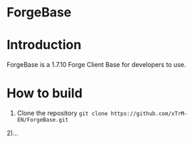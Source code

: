# ForgeBase

# Introduction
ForgeBase is a 1.7.10 Forge Client Base for developers to use.

# How to build
1) Clone the repository
`git clone https://github.com/xTrM-EN/ForgeBase.git`

2)...